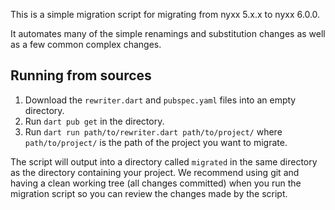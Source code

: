 This is a simple migration script for migrating from nyxx 5.x.x to nyxx 6.0.0.

It automates many of the simple renamings and substitution changes as well as a few common complex changes.

## Running from sources

1. Download the `rewriter.dart` and `pubspec.yaml` files into an empty directory.
2. Run `dart pub get` in the directory.
3. Run `dart run path/to/rewriter.dart path/to/project/` where `path/to/project/` is the path of the project you want to migrate.

The script will output into a directory called `migrated` in the same directory as the directory containing your project. We recommend using git and having a clean working tree (all changes committed) when you run the migration script so you can review the changes made by the script.

